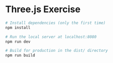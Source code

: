 # Three.js Exercise



``` bash
# Install dependencies (only the first time)
npm install

# Run the local server at localhost:8080
npm run dev

# Build for production in the dist/ directory
npm run build
```
